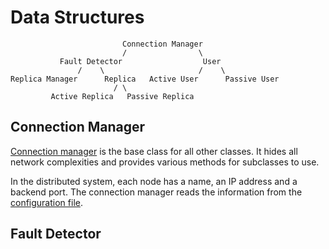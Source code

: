 # Data Structures
                             Connection Manager
                             /                \
               Fault Detector                  User
                   /    \                     /    \
    Replica Manager      Replica   Active User      Passive User
                           / \
             Active Replica   Passive Replica

## Connection Manager
[Connection manager](src/ConnectionManager.java) is the base class for all other classes. It hides all network complexities and provides various methods for subclasses to use.

In the distributed system, each node has a name, an IP address and a backend port. The connection manager reads the information from the [configuration file](conf/connection_manager.conf).

## Fault Detector